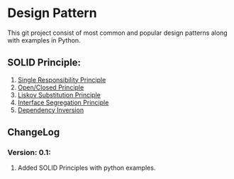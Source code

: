 # Design Pattern

This git project consist of most common and popular 
design patterns along with examples in Python.

## SOLID Principle:

1. [Single Responsibility Principle](./SOLID/1.Single_Responsibility_Principle)
2. [Open/Closed Principle](./SOLID/2.Open_Close_Principle)
3. [Liskov Substitution Principle](./SOLID/3.Liskov_Substitution_Principle)
4. [Interface Segregation Principle](./SOLID/4.Interface_Segregation_Principle)
5. [Dependency Inversion](./SOLID/5.Dependency_Inversion)


## ChangeLog

### Version: 0.1:

1. Added SOLID Principles with python examples.

